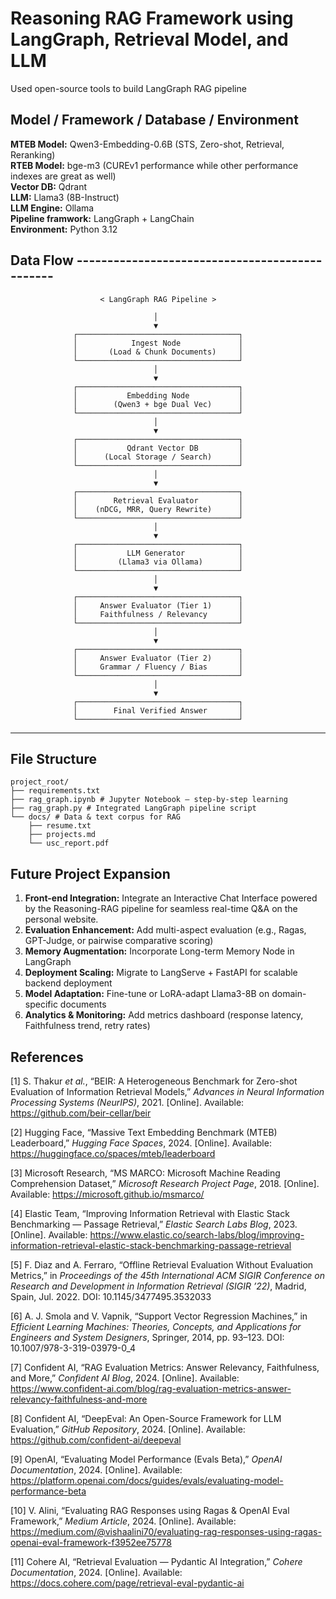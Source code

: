 # Reasoning RAG Framework using LangGraph, Retrieval Model, and LLM

Used open-source tools to build LangGraph RAG pipeline <br>

## Model / Framework / Database / Environment

**MTEB Model:** Qwen3-Embedding-0.6B (STS, Zero-shot, Retrieval, Reranking) <br>
**RTEB Model:** bge-m3 (CUREv1 performance while other performance indexes are great as well) <br>
**Vector DB:** Qdrant <br>
**LLM:** Llama3 (8B-Instruct) <br>
**LLM Engine:** Ollama <br>
**Pipeline framwork:** LangGraph + LangChain <br>
**Environment:** Python 3.12 <br>

## Data Flow -----------------------------------------------


                        < LangGraph RAG Pipeline >

                                    │
                                    ▼
                  ┌────────────────────────────────────┐
                  │            Ingest Node             │
                  │       (Load & Chunk Documents)     │
                  └────────────────────────────────────┘
                                    │
                                    ▼
                  ┌────────────────────────────────────┐
                  │           Embedding Node           │
                  │        (Qwen3 + bge Dual Vec)      │
                  └────────────────────────────────────┘
                                    │
                                    ▼
                  ┌────────────────────────────────────┐
                  │           Qdrant Vector DB         │
                  │      (Local Storage / Search)      │
                  └────────────────────────────────────┘
                                    │
                                    ▼
                  ┌────────────────────────────────────┐
                  │        Retrieval Evaluator         │
                  │    (nDCG, MRR, Query Rewrite)      │
                  └────────────────────────────────────┘
                                    │
                                    ▼
                  ┌────────────────────────────────────┐
                  │           LLM Generator            │
                  │         (Llama3 via Ollama)        │
                  └────────────────────────────────────┘
                                    │
                                    ▼
                  ┌────────────────────────────────────┐
                  │     Answer Evaluator (Tier 1)      │
                  │     Faithfulness / Relevancy       │
                  └────────────────────────────────────┘
                                    │
                                    ▼
                  ┌────────────────────────────────────┐
                  │     Answer Evaluator (Tier 2)      │
                  │     Grammar / Fluency / Bias       │
                  └────────────────────────────────────┘
                                    │
                                    ▼
                  ┌────────────────────────────────────┐
                  │        Final Verified Answer       │
                  └────────────────────────────────────┘
                                                                    
-----------------------------------------------------------------------------------------------

## File Structure

    project_root/
    ├── requirements.txt
    ├── rag_graph.ipynb # Jupyter Notebook – step-by-step learning
    ├── rag_graph.py # Integrated LangGraph pipeline script
    └── docs/ # Data & text corpus for RAG
        ├── resume.txt
        ├── projects.md
        └── usc_report.pdf

## Future Project Expansion
1. **Front-end Integration:** Integrate an Interactive Chat Interface powered by the Reasoning-RAG pipeline for seamless real-time Q&A on the personal website.
2. **Evaluation Enhancement:** Add multi-aspect evaluation (e.g., Ragas, GPT-Judge, or pairwise comparative scoring)
3. **Memory Augmentation:** Incorporate Long-term Memory Node in LangGraph
4. **Deployment Scaling:** Migrate to LangServe + FastAPI for scalable backend deployment
5. **Model Adaptation:** Fine-tune or LoRA-adapt Llama3-8B on domain-specific documents
6. **Analytics & Monitoring:** Add metrics dashboard (response latency, Faithfulness trend, retry rates)

## References

[1] S. Thakur *et al.*, “BEIR: A Heterogeneous Benchmark for Zero-shot Evaluation of Information Retrieval Models,” *Advances in Neural Information Processing Systems (NeurIPS)*, 2021. [Online]. Available: https://github.com/beir-cellar/beir

[2] Hugging Face, “Massive Text Embedding Benchmark (MTEB) Leaderboard,” *Hugging Face Spaces*, 2024. [Online]. Available: https://huggingface.co/spaces/mteb/leaderboard

[3] Microsoft Research, “MS MARCO: Microsoft Machine Reading Comprehension Dataset,” *Microsoft Research Project Page*, 2018. [Online]. Available: https://microsoft.github.io/msmarco/

[4] Elastic Team, “Improving Information Retrieval with Elastic Stack Benchmarking — Passage Retrieval,” *Elastic Search Labs Blog*, 2023. [Online]. Available: https://www.elastic.co/search-labs/blog/improving-information-retrieval-elastic-stack-benchmarking-passage-retrieval

[5] F. Diaz and A. Ferraro, “Offline Retrieval Evaluation Without Evaluation Metrics,” in *Proceedings of the 45th International ACM SIGIR Conference on Research and Development in Information Retrieval (SIGIR ’22)*, Madrid, Spain, Jul. 2022. DOI: 10.1145/3477495.3532033

[6] A. J. Smola and V. Vapnik, “Support Vector Regression Machines,” in *Efficient Learning Machines: Theories, Concepts, and Applications for Engineers and System Designers*, Springer, 2014, pp. 93–123. DOI: 10.1007/978-3-319-03979-0_4

[7] Confident AI, “RAG Evaluation Metrics: Answer Relevancy, Faithfulness, and More,” *Confident AI Blog*, 2024. [Online]. Available: https://www.confident-ai.com/blog/rag-evaluation-metrics-answer-relevancy-faithfulness-and-more

[8] Confident AI, “DeepEval: An Open-Source Framework for LLM Evaluation,” *GitHub Repository*, 2024. [Online]. Available: https://github.com/confident-ai/deepeval

[9] OpenAI, “Evaluating Model Performance (Evals Beta),” *OpenAI Documentation*, 2024. [Online]. Available: https://platform.openai.com/docs/guides/evals/evaluating-model-performance-beta

[10] V. Alini, “Evaluating RAG Responses using Ragas & OpenAI Eval Framework,” *Medium Article*, 2024. [Online]. Available: https://medium.com/@vishaalini70/evaluating-rag-responses-using-ragas-openai-eval-framework-f3952ee75778

[11] Cohere AI, “Retrieval Evaluation — Pydantic AI Integration,” *Cohere Documentation*, 2024. [Online]. Available: https://docs.cohere.com/page/retrieval-eval-pydantic-ai
